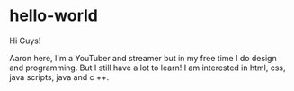 # hello-world

Hi Guys!

Aaron here, I'm a YouTuber and streamer but in my free time I do design and programming. But I still have a lot to learn! I am interested in html, css, java scripts, java and c ++.

